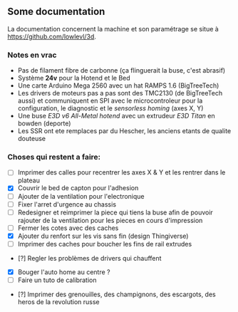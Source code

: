 ## Some documentation

La documentation concernent la machine et son paramétrage se situe à https://github.com/lowlevl/3d.

### Notes en vrac

- Pas de filament fibre de carbonne (ça flinguerait la buse, c'est abrasif)
- Système **24v** pour la Hotend et le Bed
- Une carte Arduino Mega 2560 avec un hat RAMPS 1.6 (BigTreeTech)
- Les drivers de moteurs pas a pas sont des TMC2130 (de BigTreeTech aussi) et communiquent en SPI avec le microcontroleur pour la configuration, le diagnostic et le _sensorless homing_ (axes X, Y)
- Une buse _E3D v6 All-Metal hotend_ avec un extrudeur _E3D Titan_ en bowden (deporte)
- Les SSR ont ete remplaces par du Hescher, les anciens etants de qualite douteuse

### Choses qui restent a faire:

- [ ] Imprimer des calles pour recentrer les axes X & Y et les rentrer dans le plateau
- [x] Couvrir le bed de capton pour l'adhesion
- [ ] Ajouter de la ventilation pour l'electronique
- [ ] Fixer l'arret d'urgence au chassis
- [ ] Redesigner et reimprimer la piece qui tiens la buse afin de pouvoir rajouter de la ventilation pour les pieces en cours d'impression
- [ ] Fermer les cotes avec des caches
- [x] Ajouter du renfort sur les vis sans fin (design Thingiverse)
- [ ] Imprimer des caches pour boucher les fins de rail extrudes
- [?] Regler les problèmes de drivers qui chauffent
- [x] Bouger l'auto home au centre ?
- [ ] Faire un tuto de calibration
- [?] Imprimer des grenouilles, des champignons, des escargots, des heros de la revolution russe

